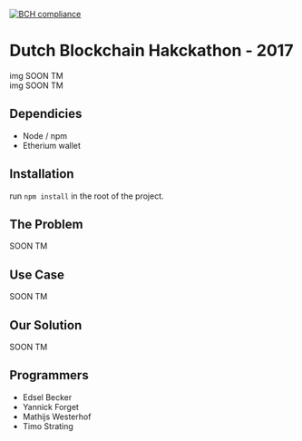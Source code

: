 [![BCH compliance](https://bettercodehub.com/edge/badge/timostrating/DutchBlockchainHackathon-2017)](https://bettercodehub.com)

# Dutch Blockchain Hakckathon - 2017
img SOON TM <br/>
img SOON TM

## Dependicies
* Node / npm
* Etherium wallet

## Installation
run ```npm install``` in the root of the project.

## The Problem
SOON TM

## Use Case 
SOON TM

## Our Solution
SOON TM


## Programmers
* Edsel Becker
* Yannick Forget
* Mathijs Westerhof
* Timo Strating

